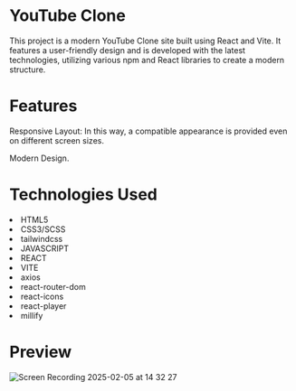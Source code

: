 <h1>YouTube Clone</h1>
  
<p>This project is a modern YouTube Clone site built using React and Vite. It features a user-friendly design and is developed with the latest technologies, utilizing various npm and React libraries to create a modern structure.</p>

<h1>Features</h1>

<p>Responsive Layout: In this way, a compatible appearance is provided even on different screen sizes.</p>
<p>Modern Design.</p>

<h1>Technologies Used</h1>

<li>HTML5</li>
<li>CSS3/SCSS</li>
<li>tailwindcss</li>
<li>JAVASCRIPT</li>
<li>REACT</li>
<li>VITE</li>
<li>axios</li>
<li>react-router-dom</li>
<li>react-icons</li>
<li>react-player</li>
<li>millify</li>

<h1>Preview</h1>

![Screen Recording 2025-02-05 at 14 32 27](https://github.com/user-attachments/assets/6483c8f4-3186-4e4d-a6c0-1e6375d44c5d)

